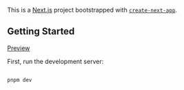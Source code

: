This is a [Next.js](https://nextjs.org/) project bootstrapped with [`create-next-app`](https://github.com/vercel/next.js/tree/canary/packages/create-next-app).

## Getting Started

[Preview](https://www.rodiondev.space/)

First, run the development server:

```bash

pnpm dev

